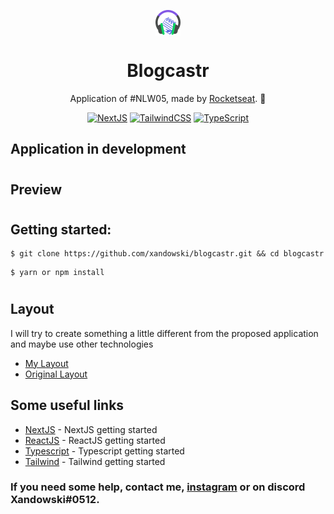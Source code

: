 <div align="center">

<div>

<p>
  <img align="center" width="40" src="public/images/Logo.png">
</p>

# Blogcastr

</div>

Application of #NLW05, made by [Rocketseat](https://rocketseat.com.br/). 🚀

</div>

<div align="center">

[![NextJS](https://img.shields.io/badge/-NextJS-blue?style&logo=vercel&link=https://nextjs.org/)](https://nextjs.org/)
[![TailwindCSS](https://img.shields.io/badge/-TailwindCSS-blue?style&logo=tailwind-css&link=https://tailwindcss.com/)](https://tailwindcss.com/)
[![TypeScript](https://img.shields.io/badge/-TypeScript-3178C6?style&logo=typescript&logoColor=fff&link=https://www.typescriptlang.org)](https://www.typescriptlang.org)

</div>

## Application in development

#

## Preview

<!-- [![Deploy with Vercel](https://vercel.com/button)](https://moveit-xandowski.vercel.app/) -->

#

## Getting started:

```
$ git clone https://github.com/xandowski/blogcastr.git && cd blogcastr
```

```
$ yarn or npm install
```

#

## Layout

I will try to create something a little different from the proposed application and maybe use other technologies

- [My Layout](<https://www.figma.com/file/qJvTDGyBe7TfezGDGZopK2/Podcastr-(Copy)?node-id=160%3A2761>)
- [Original Layout](https://www.figma.com/file/UwFEntsHpHYJlHNQAQr4gA/Podcastr/duplicate)

## Some useful links

- [NextJS](https://nextjs.org/docs/getting-started) - NextJS getting started
- [ReactJS](https://reactjs.org/docs/getting-started.html) - ReactJS getting started
- [Typescript](https://www.typescriptlang.org/docs/) - Typescript getting started
- [Tailwind](https://tailwindcss.com/docs) - Tailwind getting started

### If you need some help, contact me, [instagram](https://www.instagram.com/alexandre.moraiis/) or on discord Xandowski#0512.

#
